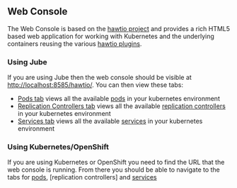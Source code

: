 ## Web Console

The Web Console is based on the [hawtio project](http://hawt.io/) and provides a rich HTML5 based web application for working with Kubernetes and the underlying containers reusing the various [hawtio plugins](http://hawt.io/plugins/index.html).

### Using Jube

If you are using Jube then the web console should be visible at [http://localhost:8585/hawtio/](http://localhost:8585/hawtio/). You can then view these tabs:

 * [Pods tab](http://localhost:8585/hawtio/kubernetes/pods) views all the available [pods](pods.html) in your kubernetes environment
 * [Replication Controllers tab](http://localhost:8585/hawtio/kubernetes/replicationControllers) views all the available [replication controllers](replicationControllers.html) in your kubernetes environment
 * [Services tab](http://localhost:8585/hawtio/kubernetes/services) views all the available [services](services.html) in your kubernetes environment

### Using Kubernetes/OpenShift

If you are using Kubernetes or OpenShift you need to find the URL that the web console is running. From there you should be able to navigate to the tabs for [pods](pods.html), [replication controllers] and [services](services.html)

